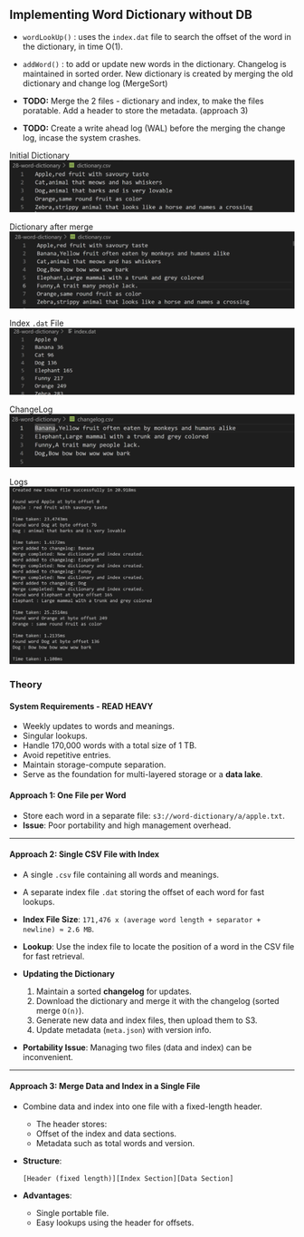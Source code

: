 ##  Implementing Word Dictionary without DB

- `wordLookUp()` : uses the `index.dat` file to search the offset of the word in the dictionary, in time O(1).
- `addWord()` : to add or update new words in the dictionary. Changelog is maintained in sorted order. New dictionary is created by merging the old dictionary and change log (MergeSort)

- **TODO:** Merge the 2 files - dictionary and index, to make the files poratable. Add a header to store the metadata. (approach 3)<br>
- **TODO:** Create a write ahead log (WAL) before the merging the change log, incase the system crashes.

Initial Dictionary
![alt text](../images/28-dict-before.png)

Dictionary after merge
![alt text](../images/28-dict-after.png)

Index `.dat` File
![alt text](../images/28-index.png)

ChangeLog
![alt text](../images/28-changelog.png)

Logs
![alt text](../images/28-logs.png)
### Theory

#### System Requirements - READ HEAVY
- Weekly updates to words and meanings.
- Singular lookups.
- Handle 170,000 words with a total size of 1 TB.
- Avoid repetitive entries.
- Maintain storage-compute separation.
- Serve as the foundation for multi-layered storage or a **data lake**.

#### Approach 1: One File per Word
- Store each word in a separate file: `s3://word-dictionary/a/apple.txt`.
- **Issue**: Poor portability and high management overhead.

---

#### Approach 2: Single CSV File with Index
- A single `.csv` file containing all words and meanings.
- A separate index file `.dat` storing the offset of each word for fast lookups.
- **Index File Size**: `171,476 x (average word length + separator + newline) ≈ 2.6 MB`.
- **Lookup**: Use the index file to locate the position of a word in the CSV file for fast retrieval.
- **Updating the Dictionary**
    1. Maintain a sorted **changelog** for updates.
    2. Download the dictionary and merge it with the changelog (sorted merge `O(n)`).
    3. Generate new data and index files, then upload them to S3.
    4. Update metadata (`meta.json`) with version info.

- **Portability Issue**: Managing two files (data and index) can be inconvenient.

---

#### Approach 3: Merge Data and Index in a Single File
- Combine data and index into one file with a fixed-length header.
    - The header stores:
    - Offset of the index and data sections.
    - Metadata such as total words and version.

- **Structure**:
  ```
  [Header (fixed length)][Index Section][Data Section]
  ```

- **Advantages**:
    - Single portable file.
    - Easy lookups using the header for offsets.
